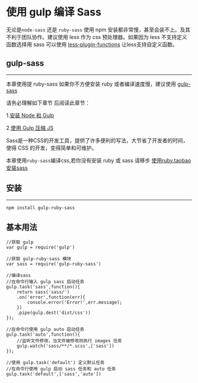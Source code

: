 # 使用 gulp 编译 Sass

无论是`node-sass` 还是 `ruby-sass` 使用 npm 安装都非常慢，甚至会装不上。及其不利于团队协作。建议使用 less 作为 css 预处理器。如果因为 less 不支持定义函数选择用 sass 可以使用 [less-plugin-functions](https://github.com/seven-phases-max/less-plugin-functions) 让less支持自定义函数。

## gulp-sass
---
本章使用提 ruby-sass 如果你不方便安装 ruby 或者编译速度慢，建议使用 [gulp-sass]()

请务必理解如下章节 后阅读此章节：

1.[安装 Node 和 Gulp](/chapter1.md)

2.[使用 Gulp 压缩 JS](/chapter2.md)

Sass是一种CSS的开发工具，提供了许多便利的写法，大节省了开发者的时间，使得 CSS 的开发，变得简单和可维护。

本章使用`ruby-sass`编译css,若你没有安装 ruby 或 sass 请移步 [使用ruby.taobao安装sass]()

## 安装
---
```
npm install gulp-ruby-sass
```

## 基本用法
```
//获取 gulp
var gulp = require('gulp')

//获取 gulp-ruby-sass 模块
var sass = require('gulp-ruby-sass')

//编译sass
//在命令行输入 gulp sass 启动任务
gulp.task('sass',function(){
	return sass('sass/')
	.on('error',function(err){
		console.error('Error!',err.message);
	})
	.pipe(gulp.dest('dist/css'))
});

//在命令行使用 gulp auto 启动任务
gulp.task('auto',function(){
	//监听文件修改，当文件被修改则执行 images 任务
	gulp.watch('sass/**/*.scss',['sass'])
});

//使用 gulp.task('default') 定义默认任务
//在命令行使用 gulp 启动 sass 任务和 auto 任务
gulp.task('default',['sass','auto'])
```

